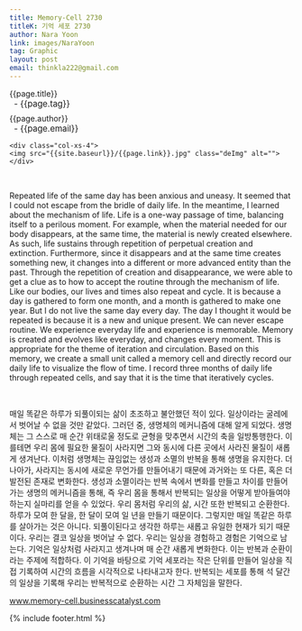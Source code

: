 ```yaml
---
title: Memory-Cell 2730
titleK: 기억 세포 2730
author: Nara Yoon
link: images/NaraYoon
tag: Graphic
layout: post
email: thinkla222@gmail.com
---	
```


<div class="container">

<div class="deDep">
{{page.title}}<br>
<p style="font-size:15px; margin:0px; padding:0px 0px 0px 8px; margin:0px 0px 8px 0px;">- {{page.tag}}</p>
{{page.author}}<br>
<p style="font-size:15px; margin:0px; padding:0px 0px 0px 8px;">- {{page.email}}</p>
</div>


<div class="row" class="imgcolor">
	
	<div class="col-xs-4">
	<img src="{{site.baseurl}}/{{page.link}}.jpg" class="deImg" alt=""></div>
	
</div>
<br>

<div class="det lato">



Repeated life of the same day has been anxious and uneasy. It seemed that I could not escape from the bridle of daily life. In the meantime, I learned about the mechanism of life. Life is a one-way passage of time, balancing itself to a perilous moment. For example, when the material needed for our body disappears, at the same time, the material is newly created elsewhere. As such, life sustains through repetition of perpetual creation and extinction. Furthermore, since it disappears and at the same time creates something new, it changes into a different or more advanced entity than the past. Through the repetition of creation and disappearance, we were able to get a clue as to how to accept the routine through the mechanism of life. Like our bodies, our lives and times also repeat and cycle. It is because a day is gathered to form one month, and a month is gathered to make one year. But I do not live the same day every day. The day I thought it would be repeated is because it is a new and unique present. We can never escape routine.
We experience everyday life and experience is memorable. Memory is created and evolves like everyday, and changes every moment. This is appropriate for the theme of iteration and circulation. Based on this memory, we create a small unit called a memory cell and directly record our daily life to visualize the flow of time. I record three months of daily life through repeated cells, and say that it is the time that iteratively cycles.



</div>

<br>

<div class="noto">

매일 똑같은 하루가 되풀이되는 삶이 초조하고 불안했던 적이 있다. 일상이라는 굴레에서 벗어날 수 없을 것만 같았다. 그러던 중, 생명체의 메커니즘에 대해 알게 되었다. 생명체는 그 스스로 매 순간 위태로울 정도로 균형을 맞추면서 시간의 축을 일방통행한다. 이를테면 우리 몸에 필요한 물질이 사라지면 그와 동시에 다른 곳에서 사라진 물질이 새롭게 생겨난다. 이처럼 생명체는 끊임없는 생성과 소멸의 반복을 통해 생명을 유지한다. 더 나아가, 사라지는 동시에 새로운 무언가를 만들어내기 때문에 과거와는 또 다른, 혹은 더 발전된 존재로 변화한다. 생성과 소멸이라는 반복 속에서 변화를 만들고 차이를 만들어가는 생명의 메커니즘을 통해, 즉 우리 몸을 통해서 반복되는 일상을 어떻게 받아들여야 하는지 실마리를 얻을 수 있었다. 우리 몸처럼 우리의 삶, 시간 또한 반복되고 순환한다. 하루가 모여 한 달을, 한 달이 모여 일 년을 만들기 때문이다. 그렇지만 매일 똑같은 하루를 살아가는 것은 아니다. 되풀이된다고 생각한 하루는 새롭고 유일한 현재가 되기 때문이다. 우리는 결코 일상을 벗어날 수 없다. 
우리는 일상을 경험하고 경험은 기억으로 남는다. 기억은 일상처럼 사라지고 생겨나며 매 순간 새롭게 변화한다. 이는 반복과 순환이라는 주제에 적합하다. 이 기억을 바탕으로 기억 세포라는 작은 단위를 만들어 일상을 직접 기록하여 시간의 흐름을 시각적으로 나타내고자 한다. 반복되는 세포를 통해 석 달간의 일상을 기록해 우리는 반복적으로 순환하는 시간 그 자체임을 말한다.

www.memory-cell.businesscatalyst.com


</div>


	

</div> 

{% include footer.html %}